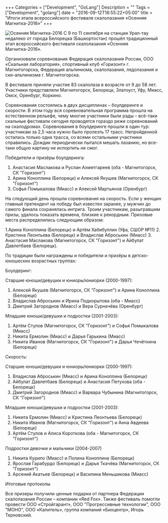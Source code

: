+++
Categories = ["Development", "GoLang"]
Description = ""
Tags = ["Development", "golang"]
date = "2016-09-12T16:55:22+05:00"
title = "Итоги этапа всероссийского фестиваля скалолазания «Осенняя Магнитка-2016»"
+++

![Осенняя Магнитка-2016](/images/om2016.jpg)
С 9 по 11 сентября на станции Урал-тау недалеко от города Белорецка (Башкортостан) прошёл традиционный этап всероссийского фестиваля скалолазания «Осенняя Магнитка-2016».

<!--more-->

Организовали соревнования Федерация скалолазания России, ООО «Скальная лаборатория», спортивный клуб «Горизонт» г. Магнитогорска, Федерация альпинизма, скалолазания, ледолазания и ски-альпинизма г. Магнитогорска.

В фестивале приняли участие 83 скалолаза в возрасте от 9 до 58 лет. Участники представляли Магнитогорск, Белорецк, Златоуст, Уфу, Миасс, Омск, Оренбург, Коркино.

Соревнования состоялись в двух дисциплинах – боулдеринге и скорости. В этом году вся соревновательная программа прошла на естественном рельефе, чему многие участники были рады – всё-таки скальные фестивали сегодня проводятся гораздо реже соревнований на скалодромах. Соревнования в боулдеринге прошли в один тур: участникам за 2,5 часа нужно было пролезть 17 трасс. Непройденной осталась только одна трасса, со всеми остальными участники справились. Дождик периодически пытался мешать лазанию, но все-таки общую картину не испортить не смог.

Победители и призёры боулдеринга:

1. Анастасия Маслакова и Руслан Ахметгареев (оба - Магнитогорск, СК "Горизонт")
2. Арина Коноплина (Белорецк) и Алексей Якушев (Магнитогорск, СК "Горизонт")
3. Софья Помыкалова (Миасс) и Алексей Мартьянов (Оренбург)

На следующий день прошли соревнования на скорость. Если у женщин главный претендент на победу был известен заранее, у мужчин до самого финала сохранялась интрига. Троим участникам, разыгравшим призы, удалось показать времена, близкие к рекордным. Призовые места распределились следующим образом:

1.Арина Коноплина (Белорецк) и Артём Хабибуллин (Уфа, СШОР №11)
2. Кристина Леонтьева (Белорецк) и Владислав Аброськин (Миасс)
3. Анастасия Маслакова (Магнитогорск, СК "Горизонт") и Айбулат Давлетбаев (Белорецк).

По традиции были награждены и победители и призёры в детско-юношеских возрастных группах:

Боулдеринг:

Старшие юноши/девушки и юниоры/юниорки (2000-1997):

1. Алексей Якушев (Магнитогорск, СК "Горизонт") и Арина Коноплина (Белорецк)
2. Владислав Аброськин и Ирина Подкорытова (оба - Миасс)
3. Дмитрий Загороднов (Миасс) и Вера Сурначёва (Оренбург)

Младшие юноши/девушки и подростки (2001-2003):

1. Артём Стулов (Магнитогорск, СК "Горизонт") и Софья Помыкалова (Миасс)
2. Никита Ермолин (Миасс) и Дарья Гарькина (Миасс)
3. Никита Иванов (Магнитогорск, СК "Горизонт") и Дарья Чечёткина (Белорецк)

Скорость:

Старшие юноши/девушки и юниоры/юниорки (2000-1997):

1. Владислав Аброськин (Миасс) и Арина Коноплина (Белорецк)
2. Айбулат Давлетбаев (Белорецк) и Анастасия Петухова (оба - Белорецк)
3. Дмитрий Загороднов (Миасс) и Варвара Чубынина (Магнитогорск, СК "Горизонт")

Младшие юноши/девушки и подростки (2001-2003):

1. Никита Ермолин (Миасс) и Кристина Леонтьева (Белорецк)
2. Никита Иванов (Магнитогорск, СК "Горизонт") и Анна Авдеева (Белорецк)
3. Артём Стулов и Алиса Короткова (оба - Магнитогорск, СК "Горизонт")

Подростки девочки и мальчики (2004-2007)

1. Никита Курило (Миасс) и Полина Коноплина (Белорецк)
2. Ярослав Гарабурдо (Белорецк) и Дарья Ткачёва (Магнитогорск, СК "Горизонт")
3. Арсений Акатьев (Белорецк) и Василина Меньшикова (Миасс)

Итоговые протоколы

Все призеры получили ценные подарки от партнера Федерации скалолазания России – компании «Red Fox».
 Также фестиваль помогли провести ООО «Стройгарант», ООО "Прогрессивные технологии", ООО "МОНО", 
ООО «Капитель», группа компаний «Биоцентр», Игорь Терновский.
